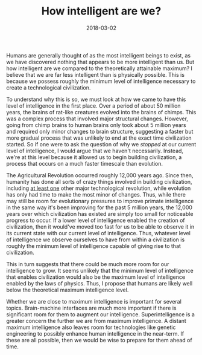 ﻿---
layout: post
title: "How intelligent are we?"
date: 2018-03-02
---
Humans are generally thought of as the most intelligent beings to exist, as we have discovered nothing that appears to be more intelligent than us. But how intelligent are we compared to the theoretically attainable maximum? I believe that we are far less intelligent than is physically possible. This is because we possess roughly the minimum level of intelligence necessary to create a technological civilization.

To understand why this is so, we must look at how we came to have this level of intelligence in the first place. Over a period of about 50 million years, the brains of rat-like creatures evolved into the brains of chimps. This was a complex process that involved major structural changes. However, going from chimp brains to human brains only took about 5 million years and required only minor changes to brain structure, suggesting a faster but more gradual process that was unlikely to end at the exact time civilization started. So if one were to ask the question of why we *stopped* at our current level of intelligence, I would argue that we haven't necessarily. Instead, we're at this level because it allowed us to begin building civilization, a process that occurs on a much faster timescale than evolution.

<!--break-->

The Agricultural Revolution occurred roughly 12,000 years ago. Since then, humanity has done all sorts of crazy things involved in building civilization, including [at least one](https://lukemuehlhauser.com/there-was-only-one-industrial-revolution/) other major technological revolution, while evolution has only had time to make the most minor of changes. Thus, while there may still be room for evolutionary pressures to improve primate intelligence in the same way it's been improving for the past 5 million years, the 12,000 years over which civilization has existed are simply too small for noticeable progress to occur. If a lower level of intelligence enabled the creation of civilization, then it would've moved too fast for us to be able to observe it in its current state with our current level of intelligence. Thus, whatever level of intelligence we observe ourselves to have from within a civilization is roughly the minimum level of intelligence capable of giving rise to that civilization.

This in turn suggests that there could be much more room for our intelligence to grow. It seems unlikely that the minimum level of intelligence that enables civilization would also be the maximum level of intelligence enabled by the laws of physics. Thus, I propose that humans are likely well below the theoretical maximum intelligence level.

Whether we are close to maximum intelligence is important for several topics. Brain-machine interfaces are much more important if there is significant room for them to augment our intelligence. Superintelligence is a greater concern the further we are from maximum intelligence. A distant maximum intelligence also leaves room for technologies like genetic engineering to possibly enhance human intelligence in the near-term. If these are all possible, then we would be wise to prepare for them ahead of time.
